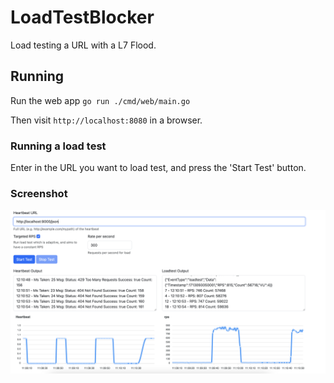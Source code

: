 # LoadTestBlocker
Load testing a URL with a L7 Flood.


## Running
Run the web app
`go run ./cmd/web/main.go`

Then visit `http://localhost:8080` in a browser.

### Running a load test
Enter in the URL you want to load test, and press the 'Start Test' button.

### Screenshot
![Screenshot1](screenshot1.png)




